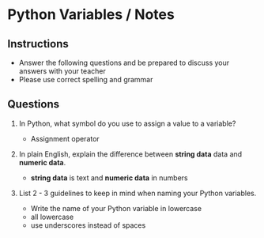 # Python Variables / Notes

## Instructions

- Answer the following questions and be prepared to discuss your answers with your teacher
- Please use correct spelling and grammar

## Questions

1. In Python, what symbol do you use to assign a value to a variable?
    -  Assignment operator

2. In plain English, explain the difference between **string data** data and **numeric data**.
    -  **string data** is text and **numeric data** in numbers


3. List 2 - 3 guidelines to keep in mind when naming your Python variables.
    -  Write the name of your Python variable in lowercase
    -  all lowercase
    -  use underscores instead of spaces 
